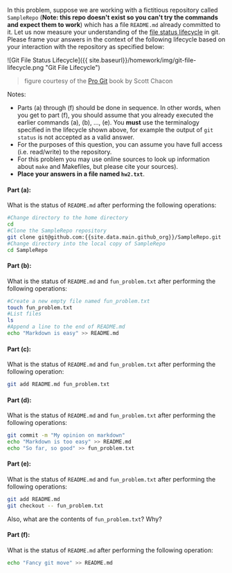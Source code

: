 
  In this problem, suppose we are working with a fictitious repository called `SampleRepo` (**Note: this repo doesn't exist so you can't try the commands and expect them to work**) which has a file `README.md` already committed to it. Let us now measure your understanding of the [file status lifecycle](http://git-scm.com/book/en/Git-Basics-Recording-Changes-to-the-Repository) in git. Please frame your answers in the context of the following lifecycle based on your interaction with the repository as specified below:

![Git File Status Lifecycle]({{ site.baseurl}}/homework/img/git-file-lifecycle.png "Git File Lifecycle")
>figure courtesy of the [Pro Git](http://git-scm.com/book) book by Scott Chacon

Notes:
  - Parts (a) through (f) should be done in sequence. In other words, when you get to part (f), you should assume that you already executed the earlier commands (a), (b), ..., (e). You **must** use the terminalogy specified in the lifecycle shown above, for example the output of `git status` is not accepted as a valid answer. 
  - For the purposes of this question, you can assume you have full access (i.e. read/write) to the repository.
  - For this problem you may use online sources to look up information about `make` and Makefiles, but please cite your sources).  
  - **Place your answers in a file named `hw2.txt`**.

#### Part (a):
What is the status of `README.md` after performing the following operations:

```bash
#Change directory to the home directory
cd
#Clone the SampleRepo repository
git clone git@github.com:{{site.data.main.github_org}}/SampleRepo.git
#Change directory into the local copy of SampleRepo
cd SampleRepo
```

#### Part (b):
What is the status of `README.md` and `fun_problem.txt` after performing the following operations:

```bash
#Create a new empty file named fun_problem.txt
touch fun_problem.txt
#List files
ls
#Append a line to the end of README.md
echo "Markdown is easy" >> README.md
```

#### Part (c):
What is the status of `README.md` and `fun_problem.txt` after performing the following operation:

```bash
git add README.md fun_problem.txt
```

#### Part (d):
What is the status of `README.md` and `fun_problem.txt` after performing the following operations:

```bash
git commit -m "My opinion on markdown"
echo "Markdown is too easy" >> README.md
echo "So far, so good" >> fun_problem.txt
```

#### Part (e):
What is the status of `README.md` and `fun_problem.txt` after performing the following operations:

```bash
git add README.md
git checkout -- fun_problem.txt
```

Also, what are the contents of `fun_problem.txt`? Why?

#### Part (f):
What is the status of `README.md` after performing the following operation:

```bash
echo "Fancy git move" >> README.md
```

